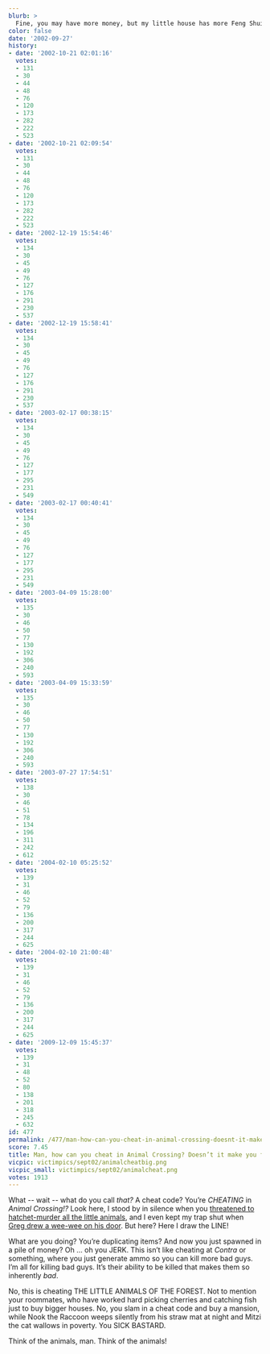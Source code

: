 ```yaml
---
blurb: >
  Fine, you may have more money, but my little house has more Feng Shui!
color: false
date: '2002-09-27'
history:
- date: '2002-10-21 02:01:16'
  votes:
  - 131
  - 30
  - 44
  - 48
  - 76
  - 120
  - 173
  - 282
  - 222
  - 523
- date: '2002-10-21 02:09:54'
  votes:
  - 131
  - 30
  - 44
  - 48
  - 76
  - 120
  - 173
  - 282
  - 222
  - 523
- date: '2002-12-19 15:54:46'
  votes:
  - 134
  - 30
  - 45
  - 49
  - 76
  - 127
  - 176
  - 291
  - 230
  - 537
- date: '2002-12-19 15:58:41'
  votes:
  - 134
  - 30
  - 45
  - 49
  - 76
  - 127
  - 176
  - 291
  - 230
  - 537
- date: '2003-02-17 00:38:15'
  votes:
  - 134
  - 30
  - 45
  - 49
  - 76
  - 127
  - 177
  - 295
  - 231
  - 549
- date: '2003-02-17 00:40:41'
  votes:
  - 134
  - 30
  - 45
  - 49
  - 76
  - 127
  - 177
  - 295
  - 231
  - 549
- date: '2003-04-09 15:28:00'
  votes:
  - 135
  - 30
  - 46
  - 50
  - 77
  - 130
  - 192
  - 306
  - 240
  - 593
- date: '2003-04-09 15:33:59'
  votes:
  - 135
  - 30
  - 46
  - 50
  - 77
  - 130
  - 192
  - 306
  - 240
  - 593
- date: '2003-07-27 17:54:51'
  votes:
  - 138
  - 30
  - 46
  - 51
  - 78
  - 134
  - 196
  - 311
  - 242
  - 612
- date: '2004-02-10 05:25:52'
  votes:
  - 139
  - 31
  - 46
  - 52
  - 79
  - 136
  - 200
  - 317
  - 244
  - 625
- date: '2004-02-10 21:00:48'
  votes:
  - 139
  - 31
  - 46
  - 52
  - 79
  - 136
  - 200
  - 317
  - 244
  - 625
- date: '2009-12-09 15:45:37'
  votes:
  - 139
  - 31
  - 48
  - 52
  - 80
  - 138
  - 201
  - 318
  - 245
  - 632
id: 477
permalink: /477/man-how-can-you-cheat-in-animal-crossing-doesnt-it-make-you-feel-dirty/
score: 7.45
title: Man, how can you cheat in Animal Crossing? Doesn’t it make you feel *dirty?*
vicpic: victimpics/sept02/animalcheatbig.png
vicpic_small: victimpics/sept02/animalcheat.png
votes: 1913
---
```


What -- wait -- what do you call *that?* A cheat code? You’re *CHEATING*
in *Animal Crossing!?* Look here, I stood by in silence when you
[threatened to hatchet-murder all the little
animals](@/victim/469.md), and I even kept my trap shut when [Greg
drew a wee-wee on his door](@/victim/474.md). But here? Here I draw
the LINE!

What are you doing? You’re duplicating items? And now you just spawned
in a pile of money? Oh ... oh you JERK. This isn’t like cheating at
*Contra* or something, where you just generate ammo so you can kill more
bad guys. I’m all for killing bad guys. It’s their ability to be killed
that makes them so inherently *bad*.

No, this is cheating THE LITTLE ANIMALS OF THE FOREST. Not to mention
your roommates, who have worked hard picking cherries and catching fish
just to buy bigger houses. No, you slam in a cheat code and buy a
mansion, while Nook the Raccoon weeps silently from his straw mat at
night and Mitzi the cat wallows in poverty. You SICK BASTARD.

Think of the animals, man. Think of the animals!